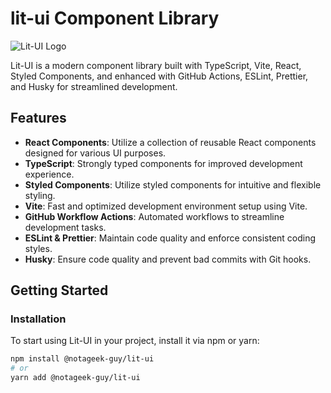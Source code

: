 # lit-ui Component Library

![Lit-UI Logo](link-to-your-logo.png)

Lit-UI is a modern component library built with TypeScript, Vite, React, Styled Components, and enhanced with GitHub Actions, ESLint, Prettier, and Husky for streamlined development.

## Features

- **React Components**: Utilize a collection of reusable React components designed for various UI purposes.
- **TypeScript**: Strongly typed components for improved development experience.
- **Styled Components**: Utilize styled components for intuitive and flexible styling.
- **Vite**: Fast and optimized development environment setup using Vite.
- **GitHub Workflow Actions**: Automated workflows to streamline development tasks.
- **ESLint & Prettier**: Maintain code quality and enforce consistent coding styles.
- **Husky**: Ensure code quality and prevent bad commits with Git hooks.

## Getting Started

### Installation

To start using Lit-UI in your project, install it via npm or yarn:

```bash
npm install @notageek-guy/lit-ui
# or
yarn add @notageek-guy/lit-ui

